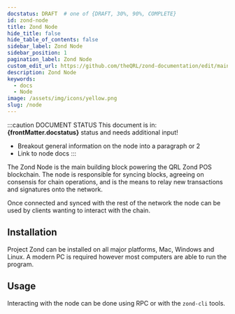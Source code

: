 ```yaml
---
docstatus: DRAFT  # one of {DRAFT, 30%, 90%, COMPLETE}
id: zond-node
title: Zond Node
hide_title: false
hide_table_of_contents: false
sidebar_label: Zond Node
sidebar_position: 1
pagination_label: Zond Node
custom_edit_url: https://github.com/theQRL/zond-documentation/edit/main/docs/Node/node.md
description: Zond Node
keywords:
  - docs
  - Node
image: /assets/img/icons/yellow.png
slug: /node
---
```


:::caution DOCUMENT STATUS 
<span>This document is in: <b>{frontMatter.docstatus}</b> status and needs additional input!</span>

- Breakout general information on the node into a paragraph or 2
- Link to node docs
:::


The Zond Node is the main building block powering the QRL Zond POS blockchain. The node is responsible for syncing blocks, agreeing on consensis for chain operations, and is the means to relay new transactions and signatures onto the network.

Once connected and synced with the rest of the network the node can be used by clients wanting to interact with the chain.


## Installation

Project Zond can be installed on all major platforms, Mac, Windows and Linux. A modern PC is required however most computers are able to run the program.




## Usage


Interacting with the node can be done using RPC or with the `zond-cli` tools.



